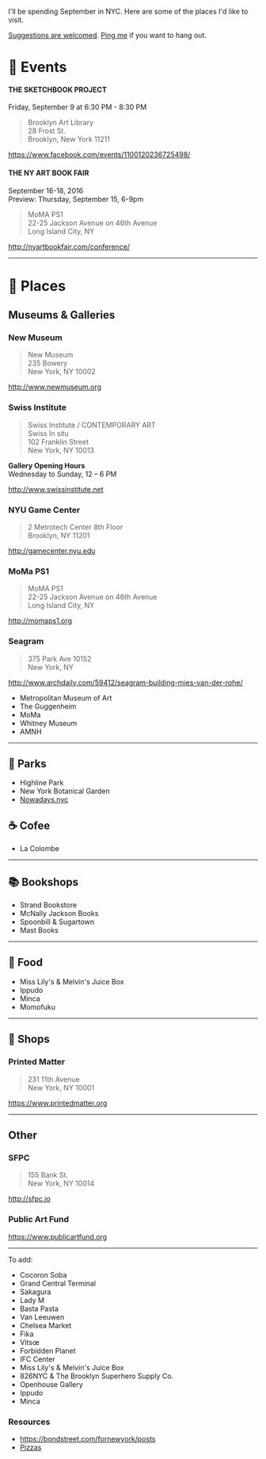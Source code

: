 I'll be spending September in NYC. Here are some of the places I'd like to visit.  

[Suggestions are welcomed](https://github.com/javierarce/NYC/issues). [Ping me](http://twitter.com/javier) if you want to hang out.

# :circus_tent: Events

#### THE SKETCHBOOK PROJECT

Friday, September 9 at 6:30 PM - 8:30 PM

> Brooklyn Art Library  
> 28 Frost St.  
> Brooklyn, New York 11211

https://www.facebook.com/events/1100120236725498/

#### THE NY ART BOOK FAIR

September 16-18, 2016  
Preview: Thursday, September 15, 6-9pm

> MoMA PS1  
> 22-25 Jackson Avenue on 46th Avenue  
> Long Island City, NY  

http://nyartbookfair.com/conference/

---

# :round_pushpin: Places

## Museums & Galleries

### New Museum

> New Museum  
> 235 Bowery  
> New York, NY 10002 

http://www.newmuseum.org


### Swiss Institute

> Swiss Institute / CONTEMPORARY ART  
> Swiss In situ  
> 102 Franklin Street  
> New York, NY 10013

**Gallery Opening Hours**  
Wednesday to Sunday, 12 – 6 PM

http://www.swissinstitute.net


### NYU Game Center

> 2 Metrotech Center 8th Floor   
> Brooklyn, NY 11201

http://gamecenter.nyu.edu


### MoMa PS1

> MoMA PS1  
> 22-25 Jackson Avenue on 46th Avenue  
> Long Island City, NY

http://momaps1.org

### Seagram

> 375 Park Ave 10152  
> New York, NY  

http://www.archdaily.com/59412/seagram-building-mies-van-der-rohe/


- Metropolitan Museum of Art  
- The Guggenheim  
- MoMa  
- Whitney Museum 
- AMNH

---

## :herb: Parks

- Highline Park
- New York Botanical Garden
- [Nowadays.nyc](http://nowadays.nyc)

## :coffee: Cofee

- La Colombe

---

## :books: Bookshops

- Strand Bookstore
- McNally Jackson Books
- Spoonbill & Sugartown
- Mast Books

---

## :pizza: Food

- Miss Lily's & Melvin's Juice Box
- Ippudo
- Minca
- Momofuku

---

## :gem: Shops

### Printed Matter 
 
> 231 11th Avenue  
> New York, NY 10001

https://www.printedmatter.org

---

## Other

### SFPC

> 155 Bank St.  
> New York, NY 10014

http://sfpc.io


### Public Art Fund

https://www.publicartfund.org

---

To add:

- Cocoron Soba
- Grand Central Terminal
- Sakagura
- Lady M
- Basta Pasta
- Van Leeuwen
- Chelsea Market
- Fika
- Vitsœ
- Forbidden Planet
- IFC Center
- Miss Lily's & Melvin's Juice Box
- 826NYC & The Brooklyn Superhero Supply Co.
- Openhouse Gallery
- Ippudo
- Minca

### Resources
- https://bondstreet.com/fornewyork/posts
- [Pizzas](https://munchies.vice.com/en/videos/the-pizza-show-brooklyn)
